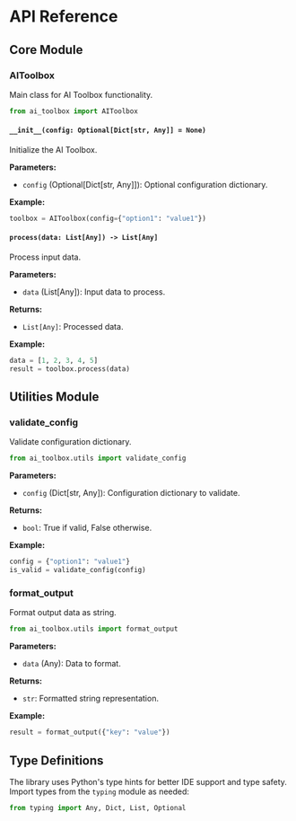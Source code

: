 # API Reference

## Core Module

### AIToolbox

Main class for AI Toolbox functionality.

```python
from ai_toolbox import AIToolbox
```

#### `__init__(config: Optional[Dict[str, Any]] = None)`

Initialize the AI Toolbox.

**Parameters:**
- `config` (Optional[Dict[str, Any]]): Optional configuration dictionary.

**Example:**
```python
toolbox = AIToolbox(config={"option1": "value1"})
```

#### `process(data: List[Any]) -> List[Any]`

Process input data.

**Parameters:**
- `data` (List[Any]): Input data to process.

**Returns:**
- `List[Any]`: Processed data.

**Example:**
```python
data = [1, 2, 3, 4, 5]
result = toolbox.process(data)
```

## Utilities Module

### validate_config

Validate configuration dictionary.

```python
from ai_toolbox.utils import validate_config
```

**Parameters:**
- `config` (Dict[str, Any]): Configuration dictionary to validate.

**Returns:**
- `bool`: True if valid, False otherwise.

**Example:**
```python
config = {"option1": "value1"}
is_valid = validate_config(config)
```

### format_output

Format output data as string.

```python
from ai_toolbox.utils import format_output
```

**Parameters:**
- `data` (Any): Data to format.

**Returns:**
- `str`: Formatted string representation.

**Example:**
```python
result = format_output({"key": "value"})
```

## Type Definitions

The library uses Python's type hints for better IDE support and type safety. Import types from the `typing` module as needed:

```python
from typing import Any, Dict, List, Optional
```

